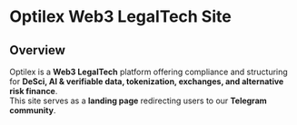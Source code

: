 # Optilex Web3 LegalTech Site  

## Overview  
Optilex is a **Web3 LegalTech** platform offering compliance and structuring for **DeSci, AI & verifiable data, tokenization, exchanges, and alternative risk finance**.  
This site serves as a **landing page** redirecting users to our **Telegram community**.

